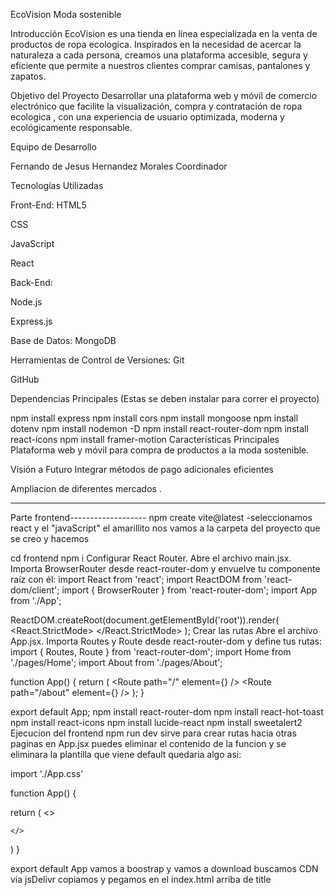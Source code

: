 EcoVision
Moda sostenible

Introducción
EcoVision es una tienda en línea especializada en la venta de productos de ropa ecologica. Inspirados en la necesidad de acercar la naturaleza a cada persona, creamos una plataforma accesible, segura y eficiente que permite a nuestros  clientes comprar camisas, pantalones y zapatos.

Objetivo del Proyecto
Desarrollar una plataforma web y móvil de comercio electrónico que facilite la visualización, compra y contratación de ropa ecologica , con una experiencia de usuario optimizada, moderna y ecológicamente responsable.

Equipo de Desarrollo 

Fernando de Jesus Hernandez Morales Coordinador


Tecnologías Utilizadas 

Front-End:
HTML5

CSS

JavaScript

React

Back-End:

Node.js

Express.js

Base de Datos:
MongoDB

Herramientas de Control de Versiones:
Git

GitHub

Dependencias Principales
(Estas se deben instalar para correr el proyecto)

npm install express
npm install cors
npm install mongoose
npm install dotenv
npm install nodemon -D
npm install react-router-dom
npm install react-icons
npm install framer-motion
Características Principales
Plataforma web y móvil para compra de productos a la moda sostenible.





Visión a Futuro
Integrar métodos de pago adicionales eficientes

Ampliacion de diferentes mercados .




---------------------------------------------------------------------------
Parte frontend-------------------
npm create vite@latest
-seleccionamos react y el "javaScript" el amarillito nos vamos a la carpeta del proyecto que se creo y hacemos

cd frontend
npm i
Configurar React Router.
Abre el archivo main.jsx.
Importa BrowserRouter desde react-router-dom y envuelve tu componente raíz con él:
import React from 'react';
import ReactDOM from 'react-dom/client';
import { BrowserRouter } from 'react-router-dom';
import App from './App';

ReactDOM.createRoot(document.getElementById('root')).render(
  <React.StrictMode>
    <BrowserRouter>
      <App />
    </BrowserRouter>
  </React.StrictMode>
);
Crear las rutas
Abre el archivo App.jsx.
Importa Routes y Route desde react-router-dom y define tus rutas:
import { Routes, Route } from 'react-router-dom';
import Home from './pages/Home';
import About from './pages/About';

function App() {
  return (
    <Routes>
      <Route path="/" element={<Home />} />
      <Route path="/about" element={<About />} />
    </Routes>
  );
}

export default App;
npm install react-router-dom
npm install react-hot-toast
npm install react-icons
npm install lucide-react
npm install sweetalert2
Ejecucion del frontend
npm run dev
sirve para crear rutas hacia otras paginas en App.jsx puedes eliminar el contenido de la funcion y se eliminara la plantilla que viene default quedaria algo asi:

import './App.css'

function App() {

  return (
    <>
      
    </>
  )
}

export default App
vamos a boostrap y vamos a download buscamos CDN via jsDelivr copiamos y pegamos en el index.html arriba de title

<link href="https://cdn.jsdelivr.net/npm/bootstrap@5.3.3/dist/css/bootstrap.min.css" rel="stylesheet" integrity="sha384-QWTKZyjpPEjISv5WaRU9OFeRpok6YctnYmDr5pNlyT2bRjXh0JMhjY6hW+ALEwIH" crossorigin="anonymous">
<script src="https://cdn.jsdelivr.net/npm/bootstrap@5.3.3/dist/js/bootstrap.bundle.min.js" integrity="sha384-YvpcrYf0tY3lHB60NNkmXc5s9fDVZLESaAA55NDzOxhy9GkcIdslK1eN7N6jIeHz" crossorigin="anonymous"></script>


